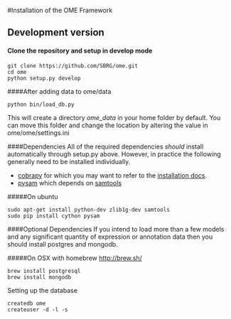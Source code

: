 #Installation of the OME Framework

## Development version

#### Clone the repository and setup in develop mode
```
git clone https://github.com/SBRG/ome.git
cd ome
python setup.py develop
```

####After adding data to ome/data
```
python bin/load_db.py
```
This will create a directory *ome_data* in your home folder by default.  You can move this folder and change the location by altering the value in ome/ome/settings.ini


####Dependencies
All of the required dependencies *should* install automatically through setup.py above.  However, in practice the following generally need to be installed individually.
* [cobrapy](https://github.com/opencobra/cobrapy/blob/master/README.md) for which you may want to refer to the [installation docs](https://github.com/opencobra/cobrapy/blob/master/INSTALL.md).
* [pysam](https://github.com/pysam-developers/pysam) which depends on [samtools](http://samtools.sourceforge.net/)

#####On ubuntu
```
sudo apt-get install python-dev zlib1g-dev samtools
sudo pip install cython pysam
```

####Optional Dependencies
If you intend to load more than a few models and any significant quantity of expression or annotation data then you should install postgres and mongodb.

#####On OSX with homebrew http://brew.sh/
```
brew install postgresql
brew install mongodb
```

Setting up the database
```
createdb ome
createuser -d -l -s
```
